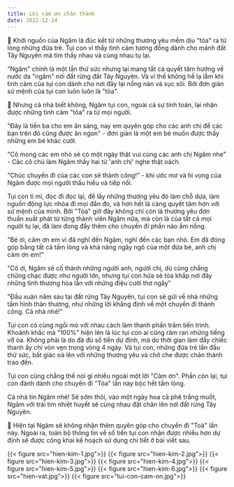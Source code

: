 ```yaml
---
title: Lời cảm ơn chân thành
date: 2022-12-14
---
```


🌻 Khởi nguồn của Ngăm là đúc kết từ những thương yêu mềm dịu "tỏa" ra từ lòng những đứa trẻ. Tụi con vì thấy tình cảm tương đồng dành cho mảnh đất Tây Nguyên mà tìm thấy nhau và cùng nhau tụ lại.

"Ngăm" chính là một lần thử sức nhưng lại mang tất cả quyết tâm hướng về nước da "ngăm" nơi đất rừng đất Tây Nguyên. Và vì thế không hề lạ lẫm khi tình cảm của tụi con dành cho nơi đây lại nồng nàn và sục sôi. Bởi đơn giản sứ mệnh của tụi con luôn luôn là "tỏa".

🌻 Nhưng cả nhà biết không, Ngăm tụi con, ngoài cả sự tính toán, lại nhận được những tình cảm "tỏa" ra từ mọi người.

"Đây là tiền ba cho em ăn sáng, nay em quyên góp cho các anh chị để các bạn trên đó cũng được ăn ngon" - đơn giản là một em bé muốn được thấy những em bé khác cười.

"Cô mong các em nhỏ sẻ có một ngày thật vui cùng các anh chị Ngăm nhe" - Các cô chú làm Ngăm thấy hai từ 'anh chị' nghe thật oách.

"Chúc chuyến đi của các con sẽ thành công!" - khi ước mơ và hi vọng của Ngăm được mọi người thấu hiểu và tiếp nối.

Tụi con tỉ mỉ, đọc đi đọc lại, để lấy những thương yêu đó làm chỗ dựa, làm nguồn động lực nhòa đi mọi đắn đo, và hơn hết là càng quyết tâm hơn với sứ mệnh của mình. Bởi "Tỏa" giờ đây không chỉ còn là thương yêu đơn thuần xuất phát từ từng thành viên Ngăm nữa, mà còn là của tất cả mọi người tụ lại, đã làm đong đầy thêm cho chuyến đi phần nào ấm nồng.

"Bé ơi, cảm ơn em vì đã nghĩ đến Ngăm, nghĩ đến các bạn nhỏ. Em đã đóng góp bằng tất cả tấm lòng và khả năng ngây ngô của một đứa bé, anh chị cảm ơn em!"

"Cô ơi, Ngăm sẽ cố thành những người anh, người chị, dù cũng chẳng chững chạc được như người lớn, nhưng tụi con hứa sẽ tỏa khắp nơi đây những tình thương hòa lẫn với những điệu cười thơ ngây"

"Đầu xuân năm sau tại đất rừng Tây Nguyên, tụi con sẽ gửi về nhà những tấm hình thân thương, như những lời khẳng định về một chuyến đi thành công. Cả nhà nhé!"

Tụi con có cùng ngồi mò với nhau cách làm thanh phần trăm tiến trình. Khoảnh khắc mà "100%" hiện lên là lúc tụi con ai cũng râm ran những tiếng vỡ òa. Không phải là do đã đủ số tiền dự định, mà do thời gian làm đầy chiếc thanh ấy chỉ vỏn vẹn trong vòng 4 ngày. Và tụi con, những đứa trẻ lần đầu thử sức, bất giác oà lên với những thương yêu và chở che được chân thành trao đến.

Tụi con cũng chẳng thể nói gì nhiều ngoài một lời "Cảm ơn". Phần còn lại, tụi con đành dành cho chuyến đi "Tỏa" lần này bộc hết tấm lòng.

Cả nhà tin Ngăm nhé! Sẽ sớm thôi, vào một ngày hoa cà phê trắng muốt, Ngăm với trái tim nhiệt huyết sẽ cùng nhau đặt chân lên nơi đất rừng Tây Nguyên.

🌻 Hiện tại Ngăm sẽ không nhận thêm quyên góp cho chuyến đi "Toả" lần này. Ngoài ra, toàn bộ thông tin về số tiền tụi con nhận được nhiều hơn dự định sẽ được công khai kế hoạch sử dụng chi tiết ở bài viết sau.

{{< figure src="hien-kim-1.jpg">}}
{{< figure src="hien-kim-2.jpg">}}
{{< figure src="hien-kim-3.jpg">}}
{{< figure src="hien-kim-4.jpg">}}
{{< figure src="hien-kim-5.jpg">}}
{{< figure src="hien-kim-6.jpg">}}
{{< figure src="hien-vat.jpg">}}
{{< figure src="tui-con-cam-on.jpg">}}
